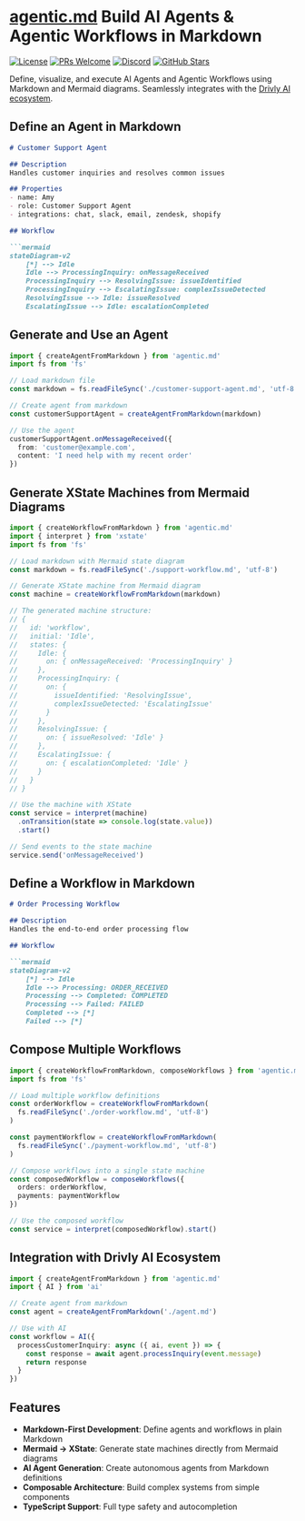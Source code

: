 # [agentic.md](https://github.com/drivly/agentic.md) Build AI Agents & Agentic Workflows in Markdown

[![License](https://img.shields.io/github/license/drivly/agentic.md.svg)](https://github.com/drivly/agentic.md/blob/main/LICENSE)
[![PRs Welcome](https://img.shields.io/badge/PRs-welcome-brightgreen.svg)](https://github.com/drivly/agentic.md/blob/main/CONTRIBUTING.md)
[![Discord](https://img.shields.io/badge/Discord-Join%20Chat-7289da?logo=discord&logoColor=white)](https://discord.gg/tafnNeUQdm)
[![GitHub Stars](https://img.shields.io/github/stars/drivly/agentic.md.svg)](https://github.com/drivly/agentic.md)

Define, visualize, and execute AI Agents and Agentic Workflows using Markdown and Mermaid diagrams. Seamlessly integrates with the [Drivly AI ecosystem](https://github.com/drivly/ai).

## Define an Agent in Markdown

```md
# Customer Support Agent

## Description
Handles customer inquiries and resolves common issues

## Properties
- name: Amy
- role: Customer Support Agent
- integrations: chat, slack, email, zendesk, shopify

## Workflow

```mermaid
stateDiagram-v2
    [*] --> Idle
    Idle --> ProcessingInquiry: onMessageReceived
    ProcessingInquiry --> ResolvingIssue: issueIdentified
    ProcessingInquiry --> EscalatingIssue: complexIssueDetected
    ResolvingIssue --> Idle: issueResolved
    EscalatingIssue --> Idle: escalationCompleted
```

## Generate and Use an Agent

```typescript
import { createAgentFromMarkdown } from 'agentic.md'
import fs from 'fs'

// Load markdown file
const markdown = fs.readFileSync('./customer-support-agent.md', 'utf-8')

// Create agent from markdown
const customerSupportAgent = createAgentFromMarkdown(markdown)

// Use the agent
customerSupportAgent.onMessageReceived({
  from: 'customer@example.com',
  content: 'I need help with my recent order'
})
```

## Generate XState Machines from Mermaid Diagrams

```typescript
import { createWorkflowFromMarkdown } from 'agentic.md'
import { interpret } from 'xstate'
import fs from 'fs'

// Load markdown with Mermaid state diagram
const markdown = fs.readFileSync('./support-workflow.md', 'utf-8')

// Generate XState machine from Mermaid diagram
const machine = createWorkflowFromMarkdown(markdown)

// The generated machine structure:
// {
//   id: 'workflow',
//   initial: 'Idle',
//   states: {
//     Idle: {
//       on: { onMessageReceived: 'ProcessingInquiry' }
//     },
//     ProcessingInquiry: {
//       on: {
//         issueIdentified: 'ResolvingIssue',
//         complexIssueDetected: 'EscalatingIssue'
//       }
//     },
//     ResolvingIssue: {
//       on: { issueResolved: 'Idle' }
//     },
//     EscalatingIssue: {
//       on: { escalationCompleted: 'Idle' }
//     }
//   }
// }

// Use the machine with XState
const service = interpret(machine)
  .onTransition(state => console.log(state.value))
  .start()

// Send events to the state machine
service.send('onMessageReceived')
```

## Define a Workflow in Markdown

```md
# Order Processing Workflow

## Description
Handles the end-to-end order processing flow

## Workflow

```mermaid
stateDiagram-v2
    [*] --> Idle
    Idle --> Processing: ORDER_RECEIVED
    Processing --> Completed: COMPLETED
    Processing --> Failed: FAILED
    Completed --> [*]
    Failed --> [*]
```

## Compose Multiple Workflows

```typescript
import { createWorkflowFromMarkdown, composeWorkflows } from 'agentic.md'
import fs from 'fs'

// Load multiple workflow definitions
const orderWorkflow = createWorkflowFromMarkdown(
  fs.readFileSync('./order-workflow.md', 'utf-8')
)

const paymentWorkflow = createWorkflowFromMarkdown(
  fs.readFileSync('./payment-workflow.md', 'utf-8')
)

// Compose workflows into a single state machine
const composedWorkflow = composeWorkflows({
  orders: orderWorkflow,
  payments: paymentWorkflow
})

// Use the composed workflow
const service = interpret(composedWorkflow).start()
```

## Integration with Drivly AI Ecosystem

```typescript
import { createAgentFromMarkdown } from 'agentic.md'
import { AI } from 'ai'

// Create agent from markdown
const agent = createAgentFromMarkdown('./agent.md')

// Use with AI
const workflow = AI({
  processCustomerInquiry: async ({ ai, event }) => {
    const response = await agent.processInquiry(event.message)
    return response
  }
})
```

## Features

- **Markdown-First Development**: Define agents and workflows in plain Markdown
- **Mermaid → XState**: Generate state machines directly from Mermaid diagrams
- **AI Agent Generation**: Create autonomous agents from Markdown definitions
- **Composable Architecture**: Build complex systems from simple components
- **TypeScript Support**: Full type safety and autocompletion
